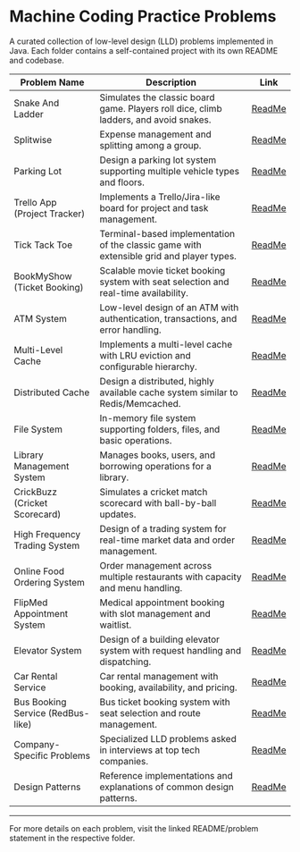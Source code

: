 
# Machine Coding Practice Problems

A curated collection of low-level design (LLD) problems implemented in Java. Each folder contains a self-contained project with its own README and codebase.

| Problem Name | Description | Link |
|--------------|-------------|------|
| Snake And Ladder | Simulates the classic board game. Players roll dice, climb ladders, and avoid snakes. | [ReadMe](SnakeAndLadder/ReadME.md) |
| Splitwise | Expense management and splitting among a group. | [ReadMe](Splitwise/ReadMe.md) |
| Parking Lot | Design a parking lot system supporting multiple vehicle types and floors. | [ReadMe](parkinglot/ReadMe.md) |
| Trello App (Project Tracker) | Implements a Trello/Jira-like board for project and task management. | [ReadMe](trello/ReadMe.md) |
| Tick Tack Toe | Terminal-based implementation of the classic game with extensible grid and player types. | [ReadMe](ticktacktoe/ReadMe.md) |
| BookMyShow (Ticket Booking) | Scalable movie ticket booking system with seat selection and real-time availability. | [ReadMe](BookMyShow/readme.md) |
| ATM System | Low-level design of an ATM with authentication, transactions, and error handling. | [ReadMe](atm/readme.md) |
| Multi-Level Cache | Implements a multi-level cache with LRU eviction and configurable hierarchy. | [ReadMe](MultiLevelCache/readme.md) |
| Distributed Cache | Design a distributed, highly available cache system similar to Redis/Memcached. | [ReadMe](distributedCache/readme.md) |
| File System | In-memory file system supporting folders, files, and basic operations. | [ReadMe](filesystem/readme.md) |
| Library Management System | Manages books, users, and borrowing operations for a library. | [ReadMe](libraryManagementSystem/readme.md) |
| CrickBuzz (Cricket Scorecard) | Simulates a cricket match scorecard with ball-by-ball updates. | [ReadMe](CrickBuzz/Readme.md) |
| High Frequency Trading System | Design of a trading system for real-time market data and order management. | [ReadMe](HighFrequencyTrading/Readme.md) |
| Online Food Ordering System | Order management across multiple restaurants with capacity and menu handling. | [ReadMe](companySpecific/flipkart/online_food_order/readme.md) |
| FlipMed Appointment System | Medical appointment booking with slot management and waitlist. | [ReadMe](companySpecific/flipkart/flipmed/readme.md) |
| Elevator System | Design of a building elevator system with request handling and dispatching. | [ReadMe](ElevatorSystem/Readme.md) |
| Car Rental Service | Car rental management with booking, availability, and pricing. | [ReadMe](CarRentalService/readme.md) |
| Bus Booking Service (RedBus-like) | Bus ticket booking system with seat selection and route management. | [ReadMe](bus_booking_service_like_redbus/readme.md) |
| Company-Specific Problems | Specialized LLD problems asked in interviews at top tech companies. | [ReadMe](companySpecific/readme.md) |
| Design Patterns | Reference implementations and explanations of common design patterns. | [ReadMe](Patterns/README.md) |

---

For more details on each problem, visit the linked README/problem statement in the respective folder.